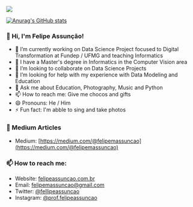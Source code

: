 ![](https://komarev.com/ghpvc/?username=fellipeassuncao&label=PROFILE+VIEWS)

[![Anurag's GitHub stats](https://github-readme-stats.vercel.app/api?username=fellipeassuncao&show_icons=true&theme=radical)](https://github.com/fellipeassuncao/github-readme-stats)

### 👋 Hi, I'm Felipe Assunção!

- 🔭 I’m currently working on Data Science Project focused to Digital Transformation at Fundep / UFMG and teaching Informatics
- 🌱 I have a Master's degree in Informatics in the Computer Vision area
- 👯 I’m looking to collaborate on Data Science Projects
- 🤔 I’m looking for help with my experience with Data Modeling and Education
- 💬 Ask me about Education, Photography, Music and Python
- 📫 How to reach me: Give me chocos and gifts
- 😄 Pronouns: He / Him
- ⚡ Fun fact: I'm abble to sing and take photos

<!--
**fellipeassuncao/fellipeassuncao** is a ✨ _special_ ✨ repository because its `README.md` (this file) appears on your GitHub profile.

Here are some ideas to get you started:

- 🔭 I’m currently working on ...
- 🌱 I’m currently learning ...
- 👯 I’m looking to collaborate on ...
- 🤔 I’m looking for help with ...
- 💬 Ask me about ...
- 📫 How to reach me: ...
- 😄 Pronouns: ...
- ⚡ Fun fact: ...
-->


### 📰 Medium Articles

- Medium: [https://medium.com/@felipemassuncao](https://medium.com/@felipemassuncao)

### 📫 How to reach me:

- Website: [felipeassuncao.com.br](https://felipeassuncao.com.br/)
- Email: [felipemassuncao@gmail.com](mailto:felipemassuncao@gmail.com)
- Twitter: [@fellipeassuncao](https://twitter.com/fellipeassuncao)
- Instagram: [@prof.felipeassuncao](https://instagram.com/prof.felipeassuncao)
